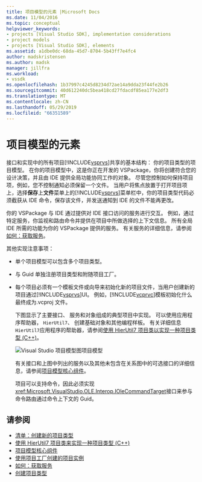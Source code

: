 ```yaml
---
title: 项目模型的元素 |Microsoft Docs
ms.date: 11/04/2016
ms.topic: conceptual
helpviewer_keywords:
- projects [Visual Studio SDK], implementation considerations
- project models
- projects [Visual Studio SDK], elements
ms.assetid: a1dbe0dc-68da-45d7-8704-5b43ff7e4fc4
author: madskristensen
ms.author: madsk
manager: jillfra
ms.workload:
- vssdk
ms.openlocfilehash: 1b37997c4245d8234d72ae14a9dda23f44fe2b26
ms.sourcegitcommit: 40d612240dc5bea418cd27fdacdf85ea177e2df3
ms.translationtype: MT
ms.contentlocale: zh-CN
ms.lasthandoff: 05/29/2019
ms.locfileid: "66351589"
---
```

# <a name="elements-of-a-project-model"></a>项目模型的元素
接口和实现中的所有项目[!INCLUDE[vsprvs](../../code-quality/includes/vsprvs_md.md)]共享的基本结构： 你的项目类型的项目模型。 在你的项目模型中，这是你正在开发的 VSPackage，你将创建符合您的设计决策，并且由 IDE 提供全局功能协同工作的对象。 尽管您控制如何保持项目项，例如，您不控制通知必须保留一个文件。 当用户将焦点放置于打开项目项上，选择**保存**上**文件**菜单上的[!INCLUDE[vsprvs](../../code-quality/includes/vsprvs_md.md)]菜单栏中，你的项目类型代码必须截获从 IDE 命令，保存该文件，并发送通知到 IDE 的文件不能再更改。

 你的 VSPackage 与 IDE 通过提供对 IDE 接口访问的服务进行交互。 例如，通过特定服务，你监视和路由命令并提供在项目中所做选择的上下文信息。 所有全局 IDE 所需的功能为你的 VSPackage 提供的服务。 有关服务的详细信息，请参阅[如何：获取服务](../../extensibility/how-to-get-a-service.md)。

 其他实现注意事项：

- 单个项目模型可以包含多个项目类型。

- 与 Guid 单独注册项目类型和附随项目工厂。

- 每个项目必须有一个模板文件或向导来初始化新的项目文件，当用户创建新的项目通过[!INCLUDE[vsprvs](../../code-quality/includes/vsprvs_md.md)]UI。 例如，[!INCLUDE[vcprvc](../../code-quality/includes/vcprvc_md.md)]模板初始化什么最终成为.vcproj 文件。

  下图显示了主要接口、 服务和对象组成的典型项目中实现。 可以使用应用程序帮助器， `HierUtil7`、 创建基础对象和其他编程样板。 有关详细信息`HierUtil7`应用程序的帮助器，请参阅[使用 HierUtil7 项目类以实现一种项目类型 (C++)](https://msdn.microsoft.com/library/a5c16a09-94a2-46ef-87b5-35b815e2f346)。

  ![Visual Studio 项目模型图](../../extensibility/internals/media/vsprojectmodel.gif "vsProjectModel")项目模型

  有关接口和上图中列出的服务以及其他未包含在关系图中的可选接口的详细信息，请参阅[项目模型核心组件](../../extensibility/internals/project-model-core-components.md)。

  项目可以支持命令，因此必须实现<xref:Microsoft.VisualStudio.OLE.Interop.IOleCommandTarget>接口来参与命令路由通过命令上下文的 Guid。

## <a name="see-also"></a>请参阅
- [清单：创建新的项目类型](../../extensibility/internals/checklist-creating-new-project-types.md)
- [使用 HierUtil7 项目类来实现一种项目类型 (C++)](https://msdn.microsoft.com/library/a5c16a09-94a2-46ef-87b5-35b815e2f346)
- [项目模型核心组件](../../extensibility/internals/project-model-core-components.md)
- [使用项目工厂创建的项目实例](../../extensibility/internals/creating-project-instances-by-using-project-factories.md)
- [如何：获取服务](../../extensibility/how-to-get-a-service.md)
- [创建项目类型](../../extensibility/internals/creating-project-types.md)
